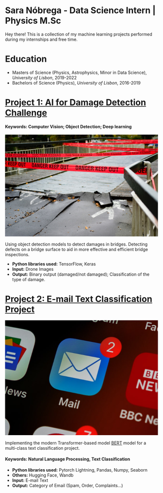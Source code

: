 
# Sara Nóbrega - Data Science Intern | Physics M.Sc 

Hey there! This is a collection of my machine learning projects performed during my internships and free time. 

# Education
* Masters of Science (Physics, Astrophysics, Minor in Data Science), *University of Lisbon*, 2019-2022
* Bachelors of Science (Physics), *University of Lisbon*, 2016-2019

# [Project 1: AI for Damage Detection Challenge](https://github.com/saranobrega/AI-for-Damage-Inspection-Project)
#### Keywords: Computer Vision; Object Detection; Deep learning
![alt text](damage.jpg)
 
 Using object detection models to detect damages in bridges. Detecting defects on a bridge surface to aid in more effective and efficient bridge inspections.
* **Python libraries used:** TensorFlow, Keras
* **Input:** Drone Images
* **Output:** Binary output (damaged/not damaged); Classification of the type of damage.

# [Project 2: E-mail Text Classification Project](https://github.com/saranobrega/E-mail-Text-Classification-Project)
![alt text](email.jpg)


Implementing the modern Transformer-based model [BERT](https://huggingface.co/docs/transformers/model_doc/bert) model for a multi-class text classification project.
#### Keywords: Natural Language Processing, Text Classification
* **Python libraries used:** Pytorch Lightning, Pandas, Numpy, Seaborn
* **Others:** Hugging Face, Wandb
* **Input:** E-mail Text
* **Output:** Category of Email (Spam, Order, Complaints...)
